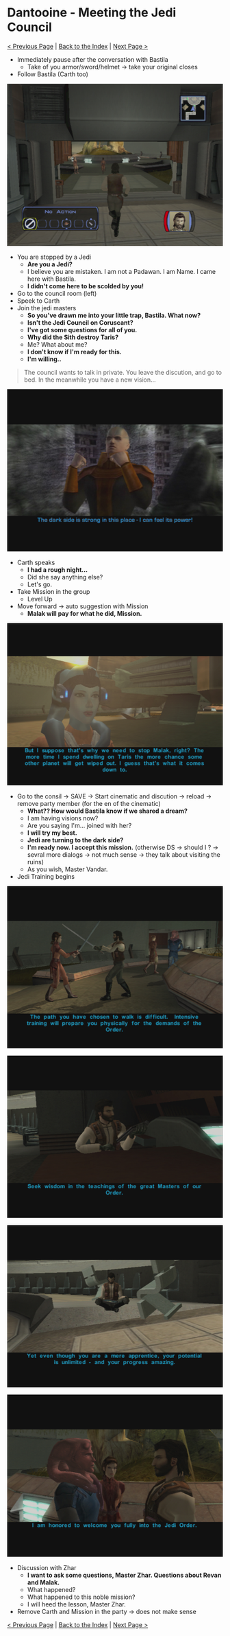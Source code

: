 Dantooine - Meeting the Jedi Council
=========================

[< Previous Page](./029_Taris.md)
| [Back to the Index](./000_Index.md)
| [Next Page >](031_Dantooine.md)


- Immediately pause after the conversation with Bastila
	- Take of you armor/sword/helmet -> take your original closes
- Follow Bastila (Carth too)

![](../resources/images/screenshots/danFollowingBastila.png)

- You are stopped by a Jedi
	- **Are you a Jedi?**
	- I believe you are mistaken. I am not a Padawan. I am Name. I came here with Bastila.
	- **I didn't come here to be scolded by you!**
- Go to the council room (left)
- Speek to Carth
- Join the jedi masters
	- **So you've drawn me into your little trap, Bastila. What now?**
	- **Isn't the Jedi Council on Coruscant?**
	- **I've got some questions for all of you.**
	- **Why did the Sith destroy Taris?**
	- Me? What about me?
	- **I don't know if I'm ready for this.**
	- **I'm willing..**

> The council wants to talk in private. You leave the discution, and go to bed.
> In the meanwhile you have a new vision...

![](../resources/images/screenshots/danNewVision.png)

- Carth speaks
	- **I had a rough night...**
	- Did she say anything else?
	- Let's go.
- Take Mission in the group
	- Level Up
- Move forward -> auto suggestion with Mission
	- **Malak will pay for what he did, Mission.**

![](../resources/images/screenshots/danMissionTaris.png)

- Go to the consil -> SAVE -> Start cinematic and discution -> reload -> remove party member (for the en of the cinematic)
	- **What?? How would Bastila know if we shared a dream?**
	- I am having visions now?
	- Are you saying I'm... joined with her?
	- **I will try my best.**
	- **Jedi are turning to the dark side?**
	- **I'm ready now. I accept this mission.** (otherwise DS -> should I ? -> sevral more dialogs -> not much sense -> they talk about visiting the ruins) 
	- As you wish, Master Vandar.
- Jedi Training begins

![](../resources/images/screenshots/danJediTraining1.png)

![](../resources/images/screenshots/danJediTraining2.png)

![](../resources/images/screenshots/danJediTraining3.png)

![](../resources/images/screenshots/danJediTraining4.png)


- Discussion with Zhar
	- **I want to ask some questions, Master Zhar. Questions about Revan and Malak.**
	- What happened?
	- What happened to this noble mission?
	- I will heed the lesson, Master Zhar.
- Remove Carth and Mission in the party -> does not make sense


[< Previous Page](./029_Taris.md)
| [Back to the Index](./000_Index.md)
| [Next Page >](031_Dantooine.md)
